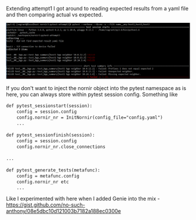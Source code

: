 Extending attempt1 I got around to reading expected results from a yaml file and then comparing actual vs expected.

![](https://github.com/no-such-anthony/nornir3_play/blob/master/with-pytest-attempt3/example%20usage.PNG)

If you don't want to inject the nornir object into the pytest namespace as is here, you can always store within pytest session config. Something like
```
def pytest_sessionstart(session):
    config = session.config
    config.nornir_nr = InitNornir(config_file="config.yaml")
    ...

def pytest_sessionfinish(session):
    config = session.config
    config.nornir_nr.close_connections
 
...

def pytest_generate_tests(metafunc):
    config = metafunc.config
    config.nornir_nr etc
    ...
```
    
Like I experimented with here when I added Genie into the mix - https://gist.github.com/no-such-anthony/08e5dbc10d121003b7182a188ec0300e
